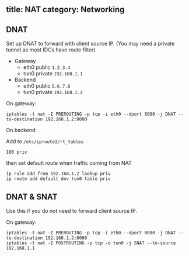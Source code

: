title: NAT
category: Networking
---

## DNAT

Set up DNAT to forward with client source IP. (You may need a private tunnel as most IDCs have route filter)

* Gateway
  * eth0 public `1.2.3.4`
  * tun0 private `192.168.1.1`
* Backend
  * eth0 public `5.6.7.8`
  * tun0 private `192.168.1.2`

On gateway:

```
iptables -t nat -I PREROUTING -p tcp -i eth0 --dport 8080 -j DNAT --to-destination 192.168.1.2:8080
```

On backend:

Add to `/etc/iproute2/rt_tables`

```
100 priv
```

then set default route when traffic coming from NAT

```
ip rule add from 192.168.1.2 lookup priv
ip route add default dev tun0 table priv
```

## DNAT & SNAT

Use this if you do not need to forward client source IP.

On gateway:

```
iptables -t nat -I PREROUTING -p tcp -i eth0 --dport 8080 -j DNAT --to-destination 192.168.1.2:8080
iptables -t nat -I POSTROUTING -p tcp -o tun0 -j SNAT --to-source 192.168.1.1 
```


